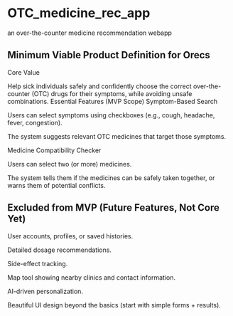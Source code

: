 # OTC_medicine_rec_app
an over-the-counter medicine recommendation webapp

## Minimum Viable Product Definition for Orecs

Core Value

 Help sick individuals safely and confidently choose the correct over-the-counter (OTC) drugs for their symptoms, while avoiding unsafe combinations.
Essential Features (MVP Scope)
Symptom-Based Search


Users can select symptoms using checkboxes (e.g., cough, headache, fever, congestion).


The system suggests relevant OTC medicines that target those symptoms.


Medicine Compatibility Checker


Users can select two (or more) medicines.


The system tells them if the medicines can be safely taken together, or warns them of potential conflicts.



## Excluded from MVP (Future Features, Not Core Yet)
User accounts, profiles, or saved histories.


Detailed dosage recommendations.


Side-effect tracking.


Map tool showing nearby clinics and contact information.


AI-driven personalization.


Beautiful UI design beyond the basics (start with simple forms + results).
